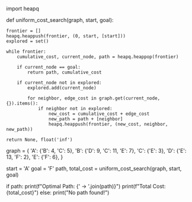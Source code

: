 import heapq

def uniform_cost_search(graph, start, goal):
 
    frontier = []
    heapq.heappush(frontier, (0, start, [start]))
    explored = set()
    
    while frontier:
        cumulative_cost, current_node, path = heapq.heappop(frontier)
        
        if current_node == goal:
            return path, cumulative_cost
        
        if current_node not in explored:
            explored.add(current_node)
            
            for neighbor, edge_cost in graph.get(current_node, {}).items():
                if neighbor not in explored:
                    new_cost = cumulative_cost + edge_cost
                    new_path = path + [neighbor]
                    heapq.heappush(frontier, (new_cost, neighbor, new_path))
    
    return None, float('inf')  

graph = {
    'A': {'B': 4, 'C': 5},
    'B': {'D': 9, 'C': 11, 'E': 7},
    'C': {'E': 3},
    'D': {'E': 13, 'F': 2},
    'E': {'F': 6},
}


start = 'A'
goal = 'F'
path, total_cost = uniform_cost_search(graph, start, goal)

if path:
    print(f"Optimal Path: {' -> '.join(path)}")
    print(f"Total Cost: {total_cost}")
else:
    print("No path found!")
